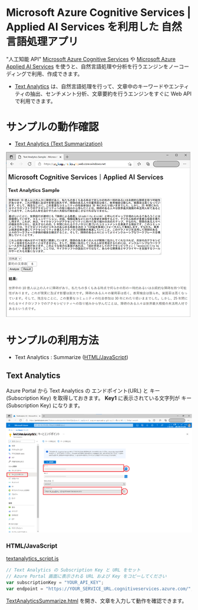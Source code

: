 # Microsoft Azure Cognitive Services | Applied AI Services を利用した 自然言語処理アプリ

"人工知能 API" [Microsoft Azure Cognitive Services](https://www.microsoft.com/cognitive-services/) や [Microsoft Azure Applied AI Services](https://azure.microsoft.com/ja-jp/product-categories/applied-ai-services/) を使うと、自然言語処理や分析を行うエンジンをノーコーディングで利用、作成できます。

- [Text Analytics](https://azure.microsoft.com/ja-jp/services/cognitive-services/text-analytics/) は、自然言語処理を行って、文章中のキーワードやエンティティの抽出、センチメント分析、文章要約を行うエンジンをすぐに Web API で利用できます。

# サンプルの動作確認

- [Text Analytics (Text Summarization)](https://coglangsamples.z11.web.core.windows.net/)

![](doc_images/TextAnalyticsSummarizeSample.png)


# サンプルの利用方法

- Text Analytics : Summarize ([HTML/JavaScript](#htmljavascript))

## Text Analytics

Azure Portal から Text Analytics の エンドポイント(URL) と キー (Subscription Key) を取得しておきます。
**Key1** に表示されている文字列が キー (Subscription Key) になります。

<img src="doc_images/AzurePortal_TextAnalytics.png" width="600">

### HTML/JavaScript

[textanalytics_script.js](samples/JavaScript/scripts/textanalytics_script.js)

```textanalytics_script.js
// Text Analytics の Subscription Key と URL をセット
// Azure Portal 画面に表示される URL および Key をコピーしてください
var subscriptionKey = "YOUR_API_KEY";
var endpoint = "https://YOUR_SERVICE_URL.cognitiveservices.azure.com/";
```

[TextAnalyticsSummarize.html](samples/JavaScript/TextAnalyticsSummarize.html) を開き、文章を入力して動作を確認できます。
